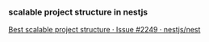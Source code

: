 ###  scalable project structure in nestjs


[Best scalable project structure · Issue #2249 · nestjs/nest](https://github.com/nestjs/nest/issues/2249 "Best scalable project structure · Issue #2249 · nestjs/nest")




```

```

